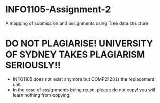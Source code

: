 # INFO1105-Assignment-2
A mapping of submission and assignments using Tree data structure 

# DO NOT PLAGIARISE! UNIVERSITY OF SYDNEY TAKES PLAGIARISM SERIOUSLY!!
* INFO1105 does not exist anymore but COMP2123 is the replacement unit.
* In the case of assignments being reuse, please do not copy! you will learn nothing from copying!
